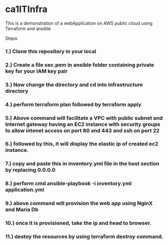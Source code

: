 # ca1ITInfra

This is a demonstration of a webApplication on AWS public cloud using Terraform and ansible

Steps:

### 1.) Clone this repository in your local
### 2.) Create a file sec.pem in ansible folder containing private key for your IAM key pair
### 3.) Now change the directory and cd into infrastructure directory
### 4.) perform terraform plan followed by terraform apply
### 5.) Above command will facilitate a VPC with public subnet and Internet gateway having an EC2 instance with security groups to allow intenet access on port 80 and 443 and ssh on port 22
### 6.) followed by this, it will display the elastic ip of created ec2 instance.
### 7.) copy and paste this in inventory.yml file in the host section by replacing 0.0.0.0
### 8.) perform cmd ansible-playbook -i inventory.yml application.yml
### 9.) above command will provision the web app using NginX and Maria Db
### 10.) once it is provisioned, take the ip and head to browser.
### 11.) destoy the resources by using terraform destroy command.
